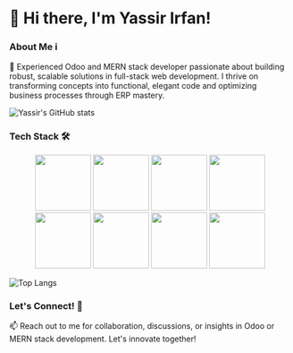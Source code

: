 # 👋 Hi there, I'm Yassir Irfan!

### About Me ℹ️

🌟 Experienced Odoo and MERN stack developer passionate about building robust, scalable solutions in full-stack web development. I thrive on transforming concepts into functional, elegant code and optimizing business processes through ERP mastery.

![Yassir's GitHub stats](https://github-readme-stats.vercel.app/api?username=yassirirfan&show_icons=true&theme=radical)

### Tech Stack 🛠️

<p align="center">
  <img src="https://cdn.jsdelivr.net/gh/devicons/devicon/icons/python/python-original.svg" width="100"/>
  <img src="https://cdn.jsdelivr.net/gh/devicons/devicon/icons/javascript/javascript-original.svg" width="100"/>
  <img src="https://cdn.jsdelivr.net/gh/devicons/devicon/icons/nodejs/nodejs-original-wordmark.svg" width="100"/>
  <img src="https://cdn.jsdelivr.net/gh/devicons/devicon/icons/react/react-original.svg" width="100"/>
  <img src="https://cdn.jsdelivr.net/gh/devicons/devicon/icons/postgresql/postgresql-original.svg" width="100"/>
  <img src="https://cdn.jsdelivr.net/gh/devicons/devicon/icons/nginx/nginx-original.svg" width="100"/>
  <img src="https://cdn.jsdelivr.net/gh/devicons/devicon/icons/bootstrap/bootstrap-original.svg" width="100"/>
  <img src="https://cdn.jsdelivr.net/gh/devicons/devicon/icons/amazonwebservices/amazonwebservices-original.svg" width="100"/>
</p>

![Top Langs](https://github-readme-stats.vercel.app/api/top-langs/?username=yassirirfan&layout=pie&theme=radical)

### Let's Connect! 🌟

📫 Reach out to me for collaboration, discussions, or insights in Odoo or MERN stack development. Let's innovate together!
